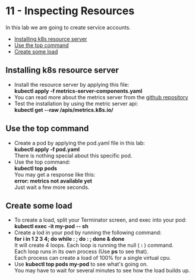 # 11 - Inspecting Resources

In this lab we are going to create service accounts.


- [Installing k8s resource server](#Installing-k8s-resource-server)
- [Use the top command](#Use-the-top-command)
- [Create some load](#Create-some-load)

## Installing k8s resource server

- Install the resource server by applying this file:  
**kubectl apply -f metrics-server-components.yaml**
- You can read more about the metrics server from the [github repository](https://github.com/kubernetes-sigs/metrics-server)
- Test the installation by using the metric server api:  
**kubectl get --raw /apis/metrics.k8s.io/**

## Use the top command

- Create a pod by applying the pod.yaml file in this lab:  
**kubectl apply -f pod.yaml**  
There is nothing special about this specific pod.
- Use the top command:  
**kubectl top pods**  
You may get a response like this:  
**error: metrics not available yet**  
Just wait a few more seconds.

## Create some load

- To create a load, split your Terminator screen, and exec into your pod:  
**kubectl exec -it my-pod -- sh**
- Create a lod in your pod by running the following command:  
**for i in 1 2 3 4; do while : ; do : ; done & done**  
It will create 4 loops. Each loop is running the null ( **:** ) command.  
Each loop runs in its own process (Use **ps** to see that).  
Each process can create a load of 100% for a single virtual cpu.  
-  Use **kubectl top pods my-pod** to see what's going on.  
You may have to wait for several minutes to see how the load builds up.



